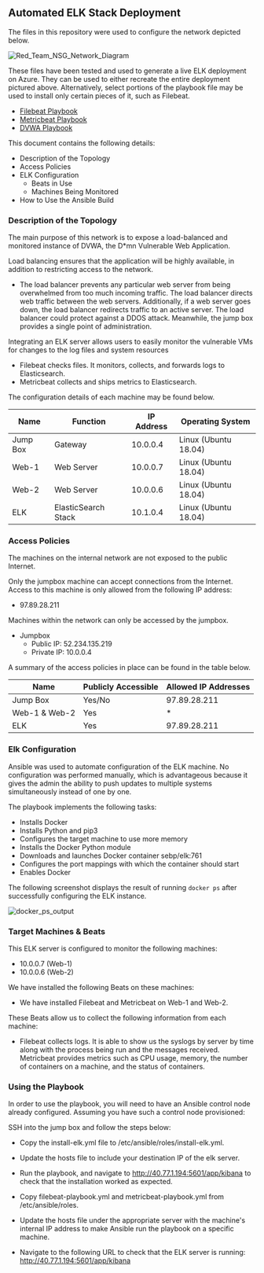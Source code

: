 ## Automated ELK Stack Deployment

The files in this repository were used to configure the network depicted below.

![Red_Team_NSG_Network_Diagram](/GT-Project1/Images/Red_Team_NSG_Network_Diagram.png)

These files have been tested and used to generate a live ELK deployment on Azure. They can be used to either recreate the entire deployment pictured above. Alternatively, select portions of the playbook file may be used to install only certain pieces of it, such as Filebeat.

  - [Filebeat Playbook](Ansible/filebeat-playbook.yml)
  - [Metricbeat Playbook](Ansible/metricbeat-playbook.yml)
  - [DVWA Playbook](Ansible/dvwa-playbook.yml)

This document contains the following details:
- Description of the Topology
- Access Policies
- ELK Configuration
  - Beats in Use
  - Machines Being Monitored
- How to Use the Ansible Build


### Description of the Topology

The main purpose of this network is to expose a load-balanced and monitored instance of DVWA, the D*mn Vulnerable Web Application.

Load balancing ensures that the application will be highly available, in addition to restricting access to the network.
- The load balancer prevents any particular web server from being overwhelmed from too much incoming traffic.  The load balancer directs web traffic between the web servers. Additionally, if a web server goes down, the load balancer redirects traffic to an active server. The load balancer could protect against a DDOS attack. Meanwhile, the jump box provides a single point of administration.

Integrating an ELK server allows users to easily monitor the vulnerable VMs for changes to the log files and system resources
- Filebeat checks files. It monitors, collects, and forwards logs to Elasticsearch.
- Metricbeat collects and ships metrics to Elasticsearch.

The configuration details of each machine may be found below.

| Name     | Function            | IP Address | Operating System     |
|----------|---------------------|------------|----------------------|
| Jump Box | Gateway             | 10.0.0.4   | Linux (Ubuntu 18.04) |
| Web-1    | Web Server          | 10.0.0.7   | Linux (Ubuntu 18.04) |
| Web-2    | Web Server          | 10.0.0.6   | Linux (Ubuntu 18.04) |
| ELK      | ElasticSearch Stack | 10.1.0.4   | Linux (Ubuntu 18.04) |

### Access Policies

The machines on the internal network are not exposed to the public Internet.

Only the jumpbox machine can accept connections from the Internet. Access to this machine is only allowed from the following IP address:
- 97.89.28.211

Machines within the network can only be accessed by the jumpbox.
- Jumpbox
  - Public IP: 52.234.135.219
  - Private IP: 10.0.0.4

A summary of the access policies in place can be found in the table below.

| Name          | Publicly Accessible | Allowed IP Addresses |
|---------------|---------------------|----------------------|
| Jump Box      | Yes/No              | 97.89.28.211         |
| Web-1 & Web-2 | Yes                 | *                    |
| ELK           | Yes                 | 97.89.28.211         |

### Elk Configuration

Ansible was used to automate configuration of the ELK machine. No configuration was performed manually, which is advantageous because it gives the admin the ability to push updates to multiple systems simultaneously instead of one by one.

The playbook implements the following tasks:
- Installs Docker
- Installs Python and pip3
- Configures the target machine to use more memory
- Installs the Docker Python module
- Downloads and launches Docker container sebp/elk:761
- Configures the port mappings with which the container should start
- Enables Docker

The following screenshot displays the result of running `docker ps` after successfully configuring the ELK instance.

![docker_ps_output](/GT-Project1/Images/docker_ps_output.png)

### Target Machines & Beats
This ELK server is configured to monitor the following machines:
- 10.0.0.7 (Web-1)
- 10.0.0.6 (Web-2)

We have installed the following Beats on these machines:
- We have installed Filebeat and Metricbeat on Web-1 and Web-2.

These Beats allow us to collect the following information from each machine:
- Filebeat collects logs.  It is able to show us the syslogs by server by time along with the process being run and the messages received.  Metricbeat provides metrics such as CPU usage, memory, the number of containers on a machine, and the status of containers.

### Using the Playbook
In order to use the playbook, you will need to have an Ansible control node already configured. Assuming you have such a control node provisioned:

SSH into the jump box and follow the steps below:
- Copy the install-elk.yml file to /etc/ansible/roles/install-elk.yml.
- Update the hosts file to include your destination IP of the elk server.
- Run the playbook, and navigate to http://40.77.1.194:5601/app/kibana to check that the installation worked as expected.


- Copy filebeat-playbook.yml and metricbeat-playbook.yml from /etc/ansible/roles.
- Update the hosts file under the appropriate server with the machine's internal IP address to make Ansible run the playbook on a specific machine.
- Navigate to the following URL to check that the ELK server is running: http://40.77.1.194:5601/app/kibana
